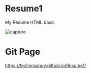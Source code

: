 # Resume1
My Resume HTML basic

![capture](https://cloud.githubusercontent.com/assets/22931190/20647019/76d2372a-b4ae-11e6-9a99-3298083e997c.PNG)

# Git Page
https://technosandy.github.io/Resume1/